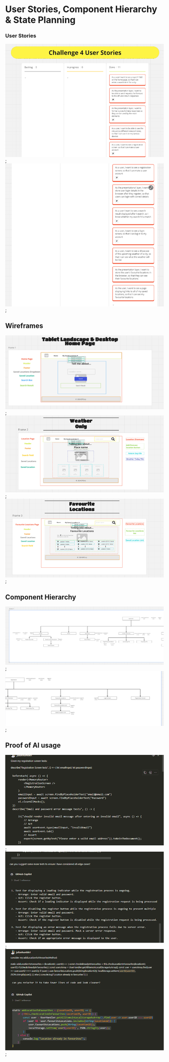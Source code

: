 # User Stories, Component Hierarchy & State Planning

### User Stories
![User Stories 1](./screenshots/c4_user_stories_1.png);
![User Stories 2](./screenshots/c4_user_stories_2.png);

## Wireframes

![Wireframe 1](./screenshots/c4_wireframe_1.png);
![Wireframe 2](./screenshots/c4_wireframe_2.png);
![Wireframe 3](./screenshots/c4_wireframe_3.png);

## Component Hierarchy
![Hierarchy 1](./screenshots/c4_hierarchy_1.png);
![Hierarchy 2](./screenshots/c4_hierarchy_2.png);

## Proof of AI usage

![AI 1](./screenshots/c4_ai_demo_1.png);
![AI 2](./screenshots/c4_ai_demo_2.png);
![AI 3](./screenshots/c4_ai_demo_3.png);

 